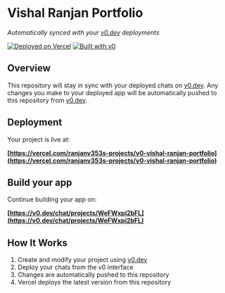 # Vishal Ranjan Portfolio

*Automatically synced with your [v0.dev](https://v0.dev) deployments*

[![Deployed on Vercel](https://img.shields.io/badge/Deployed%20on-Vercel-black?style=for-the-badge&logo=vercel)](https://vercel.com/ranjanv353s-projects/v0-vishal-ranjan-portfolio)
[![Built with v0](https://img.shields.io/badge/Built%20with-v0.dev-black?style=for-the-badge)](https://v0.dev/chat/projects/WeFWxpi2bFL)

## Overview

This repository will stay in sync with your deployed chats on [v0.dev](https://v0.dev).
Any changes you make to your deployed app will be automatically pushed to this repository from [v0.dev](https://v0.dev).

## Deployment

Your project is live at:

**[https://vercel.com/ranjanv353s-projects/v0-vishal-ranjan-portfolio](https://vercel.com/ranjanv353s-projects/v0-vishal-ranjan-portfolio)**

## Build your app

Continue building your app on:

**[https://v0.dev/chat/projects/WeFWxpi2bFL](https://v0.dev/chat/projects/WeFWxpi2bFL)**

## How It Works

1. Create and modify your project using [v0.dev](https://v0.dev)
2. Deploy your chats from the v0 interface
3. Changes are automatically pushed to this repository
4. Vercel deploys the latest version from this repository
